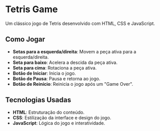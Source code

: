 # Tetris Game

Um clássico jogo de Tetris desenvolvido com HTML, CSS e JavaScript.

## Como Jogar

- **Setas para a esquerda/direita**: Movem a peça ativa para a esquerda/direita.
- **Seta para baixo**: Acelera a descida da peça ativa.
- **Seta para cima**: Rotaciona a peça ativa.
- **Botão de Iniciar**: Inicia o jogo.
- **Botão de Pausa**: Pausa e retorna ao jogo.
- **Botão de Reinício**: Reinicia o jogo após um "Game Over".

## Tecnologias Usadas

- **HTML**: Estruturação do conteúdo.
- **CSS**: Estilização da interface e design do jogo.
- **JavaScript**: Lógica do jogo e interatividade.

